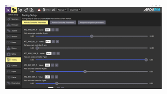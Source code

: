 
<img src="/images/reference/reference-ardusub-tuning.png" class="img-responsive img-center" style="max-height:600px;">
